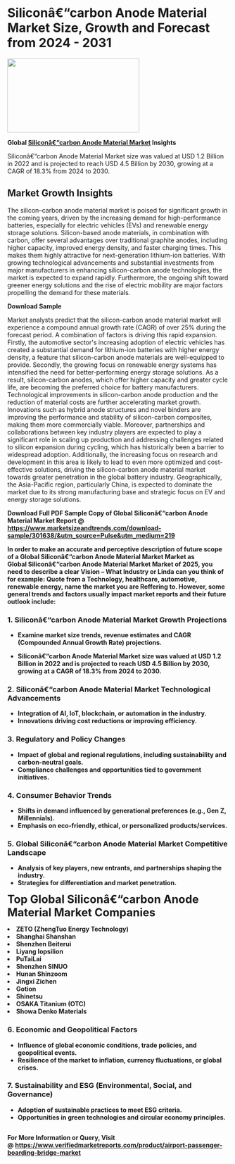 <H1>Siliconâ€“carbon Anode Material Market Size, Growth and Forecast from 2024 - 2031</H1><img class="aligncenter size-medium wp-image-584254" src="https://thirdeyenews.in/wp-content/uploads/2024/09/Global-Market-Research-300x168.jpeg" alt="" width="300" height="168" /><p><strong>Global&nbsp;<a href="https://www.marketsizeandtrends.com/download-sample/301638/&amp;utm_source=Pulse&amp;utm_medium=219">Siliconâ€“carbon Anode Material Market</a> Insights</strong></p><p>Siliconâ€“carbon Anode Material Market size was valued at USD 1.2 Billion in 2022 and is projected to reach USD 4.5 Billion by 2030, growing at a CAGR of 18.3% from 2024 to 2030.</p><p><h2>Market Growth Insights</h2> <p>The silicon–carbon anode material market is poised for significant growth in the coming years, driven by the increasing demand for high-performance batteries, especially for electric vehicles (EVs) and renewable energy storage solutions. Silicon-based anode materials, in combination with carbon, offer several advantages over traditional graphite anodes, including higher capacity, improved energy density, and faster charging times. This makes them highly attractive for next-generation lithium-ion batteries. With growing technological advancements and substantial investments from major manufacturers in enhancing silicon-carbon anode technologies, the market is expected to expand rapidly. Furthermore, the ongoing shift toward greener energy solutions and the rise of electric mobility are major factors propelling the demand for these materials.</p> <p><strong>Download Sample</strong></p> <p>Market analysts predict that the silicon-carbon anode material market will experience a compound annual growth rate (CAGR) of over 25% during the forecast period. A combination of factors is driving this rapid expansion. Firstly, the automotive sector's increasing adoption of electric vehicles has created a substantial demand for lithium-ion batteries with higher energy density, a feature that silicon-carbon anode materials are well-equipped to provide. Secondly, the growing focus on renewable energy systems has intensified the need for better-performing energy storage solutions. As a result, silicon-carbon anodes, which offer higher capacity and greater cycle life, are becoming the preferred choice for battery manufacturers. Technological improvements in silicon-carbon anode production and the reduction of material costs are further accelerating market growth. Innovations such as hybrid anode structures and novel binders are improving the performance and stability of silicon-carbon composites, making them more commercially viable. Moreover, partnerships and collaborations between key industry players are expected to play a significant role in scaling up production and addressing challenges related to silicon expansion during cycling, which has historically been a barrier to widespread adoption. Additionally, the increasing focus on research and development in this area is likely to lead to even more optimized and cost-effective solutions, driving the silicon-carbon anode material market towards greater penetration in the global battery industry. Geographically, the Asia-Pacific region, particularly China, is expected to dominate the market due to its strong manufacturing base and strategic focus on EV and energy storage solutions.</p> <p><strong></p><p><span class=""><strong>Download Full PDF Sample Copy of Global Siliconâ€“carbon Anode Material Market Report</strong> @ <a href="https://www.marketsizeandtrends.com/download-sample/301638/&amp;utm_source=Pulse&amp;utm_medium=219" target="_blank">https://www.marketsizeandtrends.com/download-sample/301638/&amp;utm_source=Pulse&amp;utm_medium=219</a></span></p><p>In order to make an accurate and perceptive description of future scope of a Global&nbsp;Siliconâ€“carbon Anode Material Market Market as Global&nbsp;Siliconâ€“carbon Anode Material Market Market of 2025, you need to describe a clear Vision &ndash; What Industry or Linda can you think of for example: Quote from a Technology, healthcare, automotive, renewable energy, name the market you are Reffering to. However, some general trends and factors usually impact market reports and their future outlook include:</p><h3>1.&nbsp;<strong>Siliconâ€“carbon Anode Material Market Growth Projections</strong></h3><ul><li>Examine market size trends, revenue estimates and CAGR (Compounded Annual Growth Rate) projections.</li><li><p>Siliconâ€“carbon Anode Material Market size was valued at USD 1.2 Billion in 2022 and is projected to reach USD 4.5 Billion by 2030, growing at a CAGR of 18.3% from 2024 to 2030.</p></li></ul><h3>2.&nbsp;<strong>Siliconâ€“carbon Anode Material Market Technological Advancements</strong></h3><ul><li>Integration of AI, IoT, blockchain, or automation in the industry.</li><li>Innovations driving cost reductions or improving efficiency.</li></ul><h3>3.&nbsp;<strong>Regulatory and Policy Changes</strong></h3><ul><li>Impact of global and regional regulations, including sustainability and carbon-neutral goals.</li><li>Compliance challenges and opportunities tied to government initiatives.</li></ul><h3>4.&nbsp;<strong>Consumer Behavior Trends</strong></h3><ul><li>Shifts in demand influenced by generational preferences (e.g., Gen Z, Millennials).</li><li>Emphasis on eco-friendly, ethical, or personalized products/services.</li></ul><h3>5.&nbsp;<strong>Global Siliconâ€“carbon Anode Material Market Competitive Landscape</strong></h3><ul><li>Analysis of key players, new entrants, and partnerships shaping the industry.</li><li>Strategies for differentiation and market penetration.</li></ul><p data-pm-slice="1 1 []"><span style="color: inherit; font-family: inherit; font-size: 25px;">Top Global Siliconâ€“carbon Anode Material Market Companies</span></p><div class="" data-test-id=""><p><li>ZETO (ZhengTuo Energy Technology)</li><li> Shanghai Shanshan</li><li> Shenzhen Beiterui</li><li> Liyang Iopsilion</li><li> PuTaiLai</li><li> Shenzhen SINUO</li><li> Hunan Shinzoom</li><li> Jingxi Zichen</li><li> Gotion</li><li> Shinetsu</li><li> OSAKA Titanium (OTC)</li><li> Showa Denko Materials</li></p></div><h3>6.&nbsp;<strong>Economic and Geopolitical Factors</strong></h3><ul><li>Influence of global economic conditions, trade policies, and geopolitical events.</li><li>Resilience of the market to inflation, currency fluctuations, or global crises.</li></ul><h3>7.&nbsp;<strong>Sustainability and ESG (Environmental, Social, and Governance)</strong></h3><ul><li>Adoption of sustainable practices to meet ESG criteria.</li><li>Opportunities in green technologies and circular economy principles.</li></ul><h2><strong style="font-size: 14px;">For More Information or Query, Visit @&nbsp;</strong><a style="background-color: #ffffff; font-size: 14px;" href="https://www.marketsizeandtrends.com/report/silicon-carbon-anode-material-market/" target="_blank">https://www.verifiedmarketreports.com/product/airport-passenger-boarding-bridge-market</a></h2>
